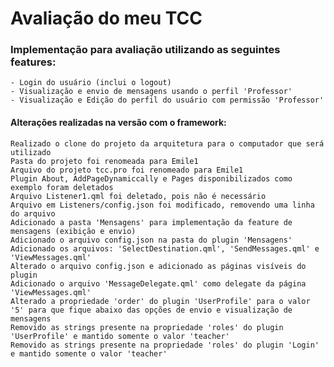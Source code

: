 # Avaliação do meu TCC
### Implementação para avaliação utilizando as seguintes features:
    - Login do usuário (inclui o logout)
    - Visualização e envio de mensagens usando o perfil 'Professor'
    - Visualização e Edição do perfil do usuário com permissão 'Professor'

#### Alterações realizadas na versão com o framework:
    Realizado o clone do projeto da arquitetura para o computador que será utilizado
    Pasta do projeto foi renomeada para Emile1
    Arquivo do projeto tcc.pro foi renomeado para Emile1
    Plugin About, AddPageDynamiccally e Pages disponibilizados como exemplo foram deletados
    Arquivo Listener1.qml foi deletado, pois não é necessário
    Arquivo em Listeners/config.json foi modificado, removendo uma linha do arquivo
    Adicionado a pasta 'Mensagens' para implementação da feature de mensagens (exibição e envio)
    Adicionado o arquivo config.json na pasta do plugin 'Mensagens'
    Adicionado os arquivos: 'SelectDestination.qml', 'SendMessages.qml' e 'ViewMessages.qml'
    Alterado o arquivo config.json e adicionado as páginas visíveis do plugin
    Adicionado o arquivo 'MessageDelegate.qml' como delegate da página 'ViewMessages.qml'
    Alterado a propriedade 'order' do plugin 'UserProfile' para o valor '5' para que fique abaixo das opções de envio e visualização de mensagens
    Removido as strings presente na propriedade 'roles' do plugin 'UserProfile' e mantido somente o valor 'teacher'
    Removido as strings presente na propriedade 'roles' do plugin 'Login' e mantido somente o valor 'teacher'
